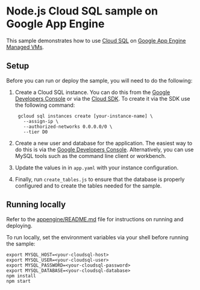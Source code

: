 # Node.js Cloud SQL sample on Google App Engine

This sample demonstrates how to use [Cloud SQL](https://cloud.google.com/sql/)
on [Google App Engine Managed VMs](https://cloud.google.com/appengine).

## Setup

Before you can run or deploy the sample, you will need to do the following:

1. Create a Cloud SQL instance. You can do this from the [Google Developers Console](https://console.developers.google.com)
or via the [Cloud SDK](https://cloud.google.com/sdk). To create it via the SDK
use the following command:

        gcloud sql instances create [your-instance-name] \
          --assign-ip \
          --authorized-networks 0.0.0.0/0 \
          --tier D0

1. Create a new user and database for the application. The easiest way to do
this is via the [Google Developers Console](https://console.developers.google.com/project/_/sql/instances/example-instance2/access-control/users).
Alternatively, you can use MySQL tools such as the command line client or
workbench.
1. Update the values in in `app.yaml` with your instance configuration.
1. Finally, run `create_tables.js` to ensure that the database is properly
configured and to create the tables needed for the sample.

## Running locally

Refer to the [appengine/README.md](../README.md) file for instructions on
running and deploying.

To run locally, set the environment variables via your shell before running the
sample:

    export MYSQL_HOST=<your-cloudsql-host>
    export MYSQL_USER=<your-cloudsql-user>
    export MYSQL_PASSWORD=<your-cloudsql-password>
    export MYSQL_DATABASE=<your-cloudsql-database>
    npm install
    npm start
